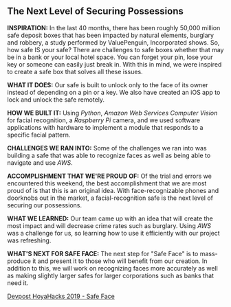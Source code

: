 ## The Next Level of Securing Possessions

**INSPIRATION:** In the last 40 months, there has been roughly 50,000 million safe deposit boxes that has been impacted by natural elements, burglary and robbery, a study performed by ValuePenguin, Incorporated shows. So, how safe IS your safe? There are challenges to safe boxes whether that may be in a bank or your local hotel space. You can forget your pin, lose your key or someone can easily just break in. With this in mind, we were inspired to create a safe box that solves all these issues.

**WHAT IT DOES:** Our safe is built to unlock only to the face of its owner instead of depending on a pin or a key. We also have created an iOS app to lock and unlock the safe remotely.

**HOW WE BUILT IT:** Using _Python_, _Amazon Web Services Computer Vision_ for facial recognition, a _Raspberry Pi_ camera, and we used software applications with hardware to implement a module that responds to a specific facial pattern.  

**CHALLENGES WE RAN INTO:** Some of the challenges we ran into was building a safe that was able to recognize faces as well as being able to navigate and use _AWS_.

**ACCOMPLISHMENT THAT WE'RE PROUD OF:** Of the trial and errors we encountered this weekend, the best accomplishment that we are most proud of is that this is an original idea. With face-recognizable phones and doorknobs out in the market, a facial-recognition safe is the next level of securing our possessions. 

**WHAT WE LEARNED:** Our team came up with an idea that will create the most impact and will decrease crime rates such as burglary. Using _AWS_ was a challenge for us, so learning how to use it efficiently with our project was refreshing.

**WHAT'S NEXT FOR SAFE FACE:** The next step for "Safe Face" is to mass-produce it and present it to those who will benefit from our creation. In addition to this, we will work on recognizing faces more accurately as well as making slightly larger safes for larger corporations such as banks that need it. 


[Devpost HoyaHacks 2019 - Safe Face](https://devpost.com/software/the-safe)
